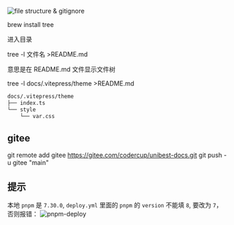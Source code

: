 ![file structure & gitignore](./screenshots/gitignore.png)

brew install tree

进入目录

tree -l 文件名 >README.md

意思是在 README.md 文件显示文件树

tree -l docs/.vitepress/theme >README.md

```txt
docs/.vitepress/theme
├── index.ts
└── style
    └── var.css
```

## gitee

git remote add gitee https://gitee.com/codercup/unibest-docs.git
git push -u gitee "main"

## 提示

本地 `pnpm` 是 `7.30.0`, `deploy.yml` 里面的 `pnpm` 的 `version` 不能填 `8`, 要改为 `7`， 否则报错：
![pnpm-deploy](./screenshots/pnpm-deploy.png)
